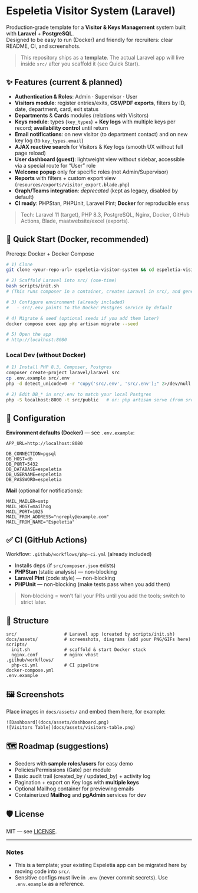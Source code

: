 # Espeletia Visitor System (Laravel)

Production‑grade template for a **Visitor & Keys Management** system built with **Laravel** + **PostgreSQL**.  
Designed to be easy to run (Docker) and friendly for recruiters: clear README, CI, and screenshots.

> This repository ships as a **template**. The actual Laravel app will live inside `src/` after you scaffold it (see Quick Start).

## ✨ Features (current & planned)
- **Authentication & Roles**: Admin · Supervisor · User
- **Visitors module**: register entries/exits, **CSV/PDF exports**, filters by ID, date, department, card, exit status
- **Departments** & **Cards** modules (relations with Visitors)
- **Keys module**: types (`key_types`) + **Key logs** with multiple keys per record; **availability control** until return
- **Email notifications**: on new visitor (to department contact) and on new key log (to `key_types.email`)
- **AJAX reactive search** for Visitors & Key logs (smooth UX without full page reload)
- **User dashboard (guest)**: lightweight view without sidebar, accessible via a special route for “User” role
- **Welcome popup** only for specific roles (not Admin/Supervisor)
- **Reports** with filters + custom export view (`resources/exports/visitor_export.blade.php`)
- **Graph/Teams integration**: *deprecated* (kept as legacy, disabled by default)
- **CI ready**: PHPStan, PHPUnit, Laravel Pint; **Docker** for reproducible envs

> Tech: Laravel 11 (target), PHP 8.3, PostgreSQL, Nginx, Docker, GitHub Actions, Blade, maatwebsite/excel (exports).

## 🧪 Quick Start (Docker, recommended)
Prereqs: Docker + Docker Compose

```bash
# 1) Clone
git clone <your-repo-url> espeletia-visitor-system && cd espeletia-visitor-system

# 2) Scaffold Laravel into src/ (one-time)
bash scripts/init.sh
# (This runs composer in a container, creates Laravel in src/, and generates APP_KEY)

# 3) Configure environment (already included)
#   - src/.env points to the Docker Postgres service by default

# 4) Migrate & seed (optional seeds if you add them later)
docker compose exec app php artisan migrate --seed

# 5) Open the app
# http://localhost:8080
```

### Local Dev (without Docker)
```bash
# 1) Install PHP 8.3, Composer, Postgres
composer create-project laravel/laravel src
cp .env.example src/.env
php -d detect_unicode=0 -r "copy('src/.env', 'src/.env');" 2>/dev/null || true

# 2) Edit DB_* in src/.env to match your local Postgres
php -S localhost:8000 -t src/public   # or: php artisan serve (from src/)
```

## 🔧 Configuration
**Environment defaults (Docker)** — see `.env.example`:
```
APP_URL=http://localhost:8080

DB_CONNECTION=pgsql
DB_HOST=db
DB_PORT=5432
DB_DATABASE=espeletia
DB_USERNAME=espeletia
DB_PASSWORD=espeletia
```
**Mail** (optional for notifications):
```
MAIL_MAILER=smtp
MAIL_HOST=mailhog
MAIL_PORT=1025
MAIL_FROM_ADDRESS="noreply@example.com"
MAIL_FROM_NAME="Espeletia"
```

## ✅ CI (GitHub Actions)
Workflow: `.github/workflows/php-ci.yml` (already included)
- Installs deps (if `src/composer.json` exists)
- **PHPStan** (static analysis) — non-blocking
- **Laravel Pint** (code style) — non-blocking
- **PHPUnit** — non-blocking (make tests pass when you add them)

> Non‑blocking = won’t fail your PRs until you add the tools; switch to strict later.

## 📁 Structure
```
src/                  # Laravel app (created by scripts/init.sh)
docs/assets/          # screenshots, diagrams (add your PNG/GIFs here)
scripts/
  init.sh             # scaffold & start Docker stack
  nginx.conf          # nginx vhost
.github/workflows/
  php-ci.yml          # CI pipeline
docker-compose.yml
.env.example
```

## 🖼 Screenshots
Place images in `docs/assets/` and embed them here, for example:
```
![Dashboard](docs/assets/dashboard.png)
![Visitors Table](docs/assets/visitors-table.png)
```

## 🗺 Roadmap (suggestions)
- Seeders with **sample roles/users** for easy demo
- Policies/Permissions (Gate) per module
- Basic audit trail (created_by / updated_by) + activity log
- Pagination + export on Key logs with **multiple keys**
- Optional Mailhog container for previewing emails
- Containerized **Mailhog** and **pgAdmin** services for dev

## 🛡 License
MIT — see [LICENSE](LICENSE).

---

### Notes
- This is a template; your existing Espeletia app can be migrated here by moving code into `src/`.
- Sensitive configs must live in `.env` (never commit secrets). Use `.env.example` as a reference.
